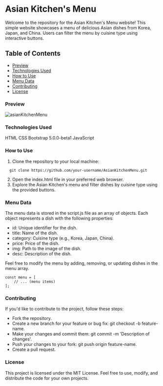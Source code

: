 # Asian Kitchen's Menu

Welcome to the repository for the Asian Kitchen's Menu website! This simple website showcases a menu of delicious Asian dishes from Korea, Japan, and China. Users can filter the menu by cuisine type using interactive buttons.

## Table of Contents
- [Preview](#preview)
- [Technologies Used](#technologies-used)
- [How to Use](#how-to-use)
- [Menu Data](#menu-data)
- [Contributing](#contributing)
- [License](#license)

### Preview

![asianKitchenMenu](https://user-images.githubusercontent.com/56386597/234825388-463cc453-0063-4ec4-a231-981a5a585ca9.gif)

### Technologies Used
HTML
CSS
Bootstrap 5.0.0-beta1
JavaScript

### How to Use
1. Clone the repository to your local machine: <br>
  ```
    git clone https://github.com/your-username/AsianKitchenMenu.git
  ```
2. Open the index.html file in your preferred web browser.
3. Explore the Asian Kitchen's menu and filter dishes by cuisine type using the provided buttons.

### Menu Data
The menu data is stored in the script.js file as an array of objects. Each object represents a dish with the following properties:

- id: Unique identifier for the dish.
- title: Name of the dish.
- category: Cuisine type (e.g., Korea, Japan, China).
- price: Price of the dish.
- img: Path to the image of the dish.
- desc: Description of the dish.

Feel free to modify the menu by adding, removing, or updating dishes in the menu array.
```
const menu = [
    // ... (menu items)
];
```

### Contributing
If you'd like to contribute to the project, follow these steps:

- Fork the repository.
- Create a new branch for your feature or bug fix: git checkout -b feature-name.
- Make your changes and commit them: git commit -m 'Description of changes'.
- Push your changes to your fork: git push origin feature-name.
- Create a pull request.

### License
This project is licensed under the MIT License. Feel free to use, modify, and distribute the code for your own projects.
